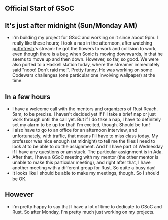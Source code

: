 ## Official Start of GSoC

## It's just after midnight (Sun/Monday AM)
- I'm building my project for GSoC and working on it since about 9pm. I really like these hours; I took a nap in the afternoon, after watching 
  [puffnfresh](https://github.com/puffnfresh/sonic2)'s stream: he got the flowers to work and collision to work, even though there is a bug when 
  Sonic is moving downwards, in that he seems to move up and then down. However, so far, so good.
  We were also ported to a Haskell station today, where the streamer immediately said "nooo! Don't raid me!".
  Pretty funny. He was working on some Codewars challenges (one particular one involving wallpaper) at the time.
  
## In a few hours
- I have a welcome call with the mentors and organizers of Rust Reach. 5am, to be precise. I haven't decided yet if I'll take a brief nap or just work through until the call yet. But if I do take a nap, I have to definitely set my 
  alarm to be up for that! I'm excited, though. Should be fun!
- I also have to go to an office for an afternoon interview, and unfortunately, with traffic, that means I'll have to miss class today.
  My professor was nice enough (at midnight) to tell me the files I need to look at to be able to do the assignment.
  And I'll have part of Wednesday if I have any questions or am stuck. The particular assignment is in Ada.
- After that, I have a GSoC meeting with my mentor (the other mentor is unable to make this particular meeting), 
  and right after that, I have another meeting with a different group for Rust. So quite a busy day!
- It looks like I should be able to make my meetings, though. So I should be OK. 
  
## However
- I'm pretty happy to say that I have a lot of time to dedicate to GSoC and Rust. So after Monday, I'm pretty much
  just working on my projects. 
  
